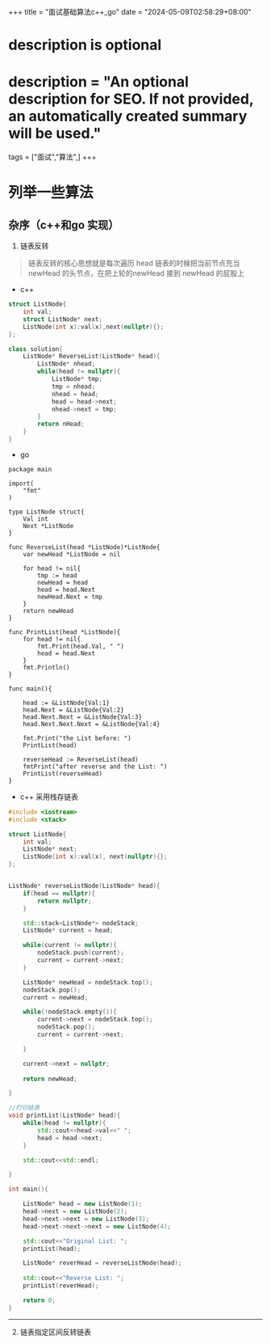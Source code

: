 +++
title = "面试基础算法c++_go"
date = "2024-05-09T02:58:29+08:00"

#
# description is optional
#
# description = "An optional description for SEO. If not provided, an automatically created summary will be used."

tags = ["面试","算法",]
+++


# 列举一些算法

## 杂序（c++和go 实现）

1. 链表反转
> 链表反转的核心思想就是每次遍历 head 链表的时候把当前节点充当newHead 的头节点，在把上轮的newHead 接到 newHead 的屁股上

- c++ 
```c++
struct ListNode{
    int val;
    struct ListNode* next;
    ListNode(int x):val(x),next(nullptr){};
};

class solution{
    ListNode* ReverseList(ListNode* head){
        ListNode* nhead;
        while(head != nullptr){
            ListNode* tmp;
            tmp = nhead;
            nhead = head;
            head = head->next;
            nhead->next = tmp;
        }
        return nHead;
    }
}
```

- go
```golang
package main

import(
    "fmt"
)

type ListNode struct{
    Val int
    Next *ListNode
}

func ReverseList(head *ListNode)*ListNode{
    var newHead *ListNode = nil

    for head != nil{
        tmp := head
        newHead = head
        head = head.Next
        newHead.Next = tmp
    }
    return newHead
}

func PrintList(head *ListNode){
    for head != nil{
        fmt.Print(head.Val, " ")
        head = head.Next
    }
    fmt.Println()
}

func main(){

    head := &ListNode{Val:1}
    head.Next = &ListNode{Val:2}
    head.Next.Next = &ListNode{Val:3}
    head.Next.Next.Next = &ListNode{Val:4}

    fmt.Print("the List before: ")
    PrintList(head)

    reverseHead := ReverseList(head)
    fmtPrint("after reverse and the List: ")
    PrintList(reverseHead)
}
```

- c++ 采用栈存链表

```c++
#include <iostream>
#include <stack>

struct ListNode{
    int val;
    ListNode* next;
    ListNode(int x):val(x), next(nullptr){};
};


ListNode* reverseListNode(ListNode* head){
    if(head == nullptr){
        return nullptr;
    }

    std::stack<ListNode*> nodeStack;
    ListNode* current = head;

    while(current != nullptr){
        nodeStack.push(current);
        current = current->next;
    }

    ListNode* newHead = nodeStack.top();
    nodeStack.pop();
    current = newHead;

    while(!nodeStack.empty()){
        current->next = nodeStack.top();
        nodeStack.pop();
        current = current->next;

    }

    current->next = nullptr;
    
    return newHead;

}

//打印链表
void printList(ListNode* head){
    while(head != nullptr){
        std::cout<<head->val<<" ";
        head = head->next;
    }

    std::cout<<std::endl;

}

int main(){

    ListNode* head = new ListNode(1);
    head->next = new ListNode(2);
    head->next->next = new ListNode(3);
    head->next->next->next = new ListNode(4);

    std::cout<<"Original List: ";
    printList(head);

    ListNode* reverHead = reverseListNode(head);
    
    std::cout<<"Reverse List: ";
    printList(reverHead);

    return 0;
}
```

---

2. 链表指定区间反转链表
> 




